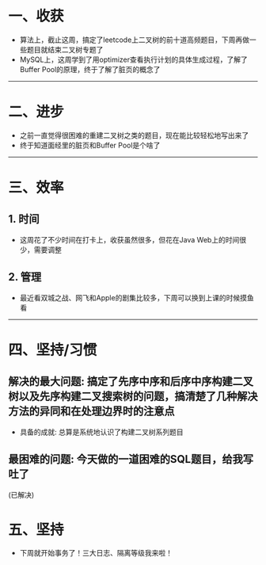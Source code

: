 # 一、收获

- 算法上，截止这周，搞定了leetcode上二叉树的前十道高频题目，下周再做一些题目就结束二叉树专题了
- MySQL上，这周学到了用optimizer查看执行计划的具体生成过程，了解了Buffer Pool的原理，终于了解了脏页的概念了

****











# 二、进步

- 之前一直觉得很困难的重建二叉树之类的题目，现在能比较轻松地写出来了
- 终于知道面经里的脏页和Buffer Pool是个啥了

****











# 三、效率



## 1. 时间

- 这周花了不少时间在打卡上，收获虽然很多，但花在Java Web上的时间很少，需要调整



## 2. 管理

- 最近看双城之战、网飞和Apple的剧集比较多，下周可以换到上课的时候摸鱼看

****













# 四、坚持/习惯



## 解决的最大问题: 搞定了先序中序和后序中序构建二叉树以及先序构建二叉搜索树的问题，搞清楚了几种解决方法的异同和在处理边界时的注意点

- 具备的成就: 总算是系统地认识了构建二叉树系列题目



## 最困难的问题: 今天做的一道困难的SQL题目，给我写吐了

(已解决)

















# 五、坚持

- 下周就开始事务了！三大日志、隔离等级我来啦！

























